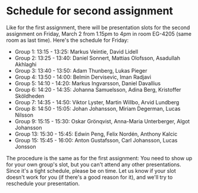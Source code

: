 # Schedule for second assignment

Like for the first assignment, there will be presentation slots for the second
assignment on Friday, March 2 from 1.15pm to 4pm in room EG-4205 (same room as
last time). Here's the schedule for Friday:

- Group 1: 13:15 - 13:25: Markus Veintie, David Lidell
- Group 2: 13:25 - 13:40: Daniel Sonnert, Mattias Olofsson, Asadullah Akhlaghi
- Group 3: 13:40 - 13:50: Adam Thunberg, Lukas Pieger
- Group 4: 13:50 - 14:00: Belmin Dervisevic, Iman Radjavi
- Group 5: 14:10 - 14:20: Markus Ingvarsson, Daniel Davallius
- Group 6: 14:20 - 14:35: Johanna Samuelsson, Adina Berg, Kristoffer Sköldheden
- Group 7: 14:35 - 14:50: Viktor Lyster, Martin Willbo, Arvid Lundberg
- Group 8: 14:50 - 15:05: Johan Johansson, Miriam Degerman, Lucas Nilsson
- Group 9: 15:15 - 15:30: Oskar Grönqvist, Anna-Maria Unterberger, Algot Johansson
- Group 13: 15:30 - 15:45: Edwin Peng, Felix Nordén, Anthony Kalcic
- Group 15: 15:45 - 16:00: Anton Gustafsson, Carl Johansson, Lucas Jonsson

The procedure is the same as for the first assignment: You need to show up for
your own group's slot, but you can't attend any other presentations. Since it's
a tight schedule, please be on time. Let us know if your slot doesn't work for
you (if there's a good reason for it), and we'll try to reschedule your
presentation.
